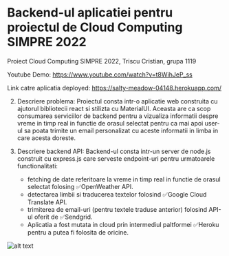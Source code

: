 # Backend-ul aplicatiei pentru proiectul de Cloud Computing SIMPRE 2022

Proiect Cloud Computing SIMPRE 2022, Triscu Cristian, grupa 1119

Youtube Demo:
https://www.youtube.com/watch?v=t8WihJeP_ss

Link catre aplicatia deployed: 
https://salty-meadow-04148.herokuapp.com/


2. Descriere problema:
    Proiectul consta intr-o aplicatie web construita cu ajutorul bibliotecii react si stilizta cu MaterialUI.
Aceasta are ca scop consumarea serviciilor de backend pentru a vizualiza informatii despre vreme in timp real
in functie de orasul selectat pentru ca mai apoi user-ul sa poata trimite un email personalizat cu aceste informatii in limba in care acesta doreste.

3. Descriere backend API: 
    Backend-ul consta intr-un server de node.js construit cu express.js care serveste endpoint-uri pentru urmatoarele functionalitati:

    - fetching de date referitoare la vreme in timp real in functie de orasul selectat folosing ✅OpenWeather API.
    - detectarea limbii si traducerea textelor folosind ✅Google Cloud Translate API.
    - trimiterea de email-uri (pentru textele traduse anterior) folosind  API-ul oferit de ✅Sendgrid.
    - Aplicatia a fost mutata in cloud prin intermediul paltformei ✅Heroku pentru a putea fi folosita de oricine.


![alt text](https://imgur.com/Y0gOiBr)

